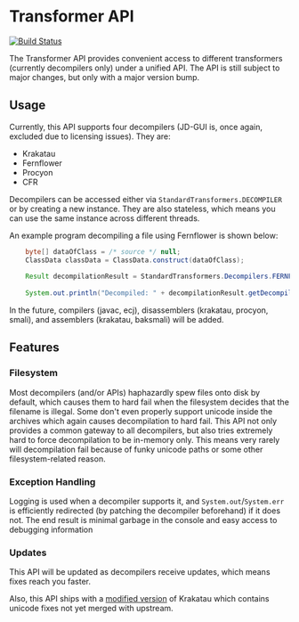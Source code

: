 # Transformer API
[![Build Status](https://ci.samczsun.com/job/helios-decompiler/job/Transformer%20API/badge/icon)](https://ci.samczsun.com/job/helios-decompiler/job/Transformer%20API/)


The Transformer API provides convenient access to different transformers (currently decompilers only) under a unified
API. The API is still subject to major changes, but only with a major version bump.

## Usage

Currently, this API supports four decompilers (JD-GUI is, once again, excluded due to licensing issues). They are:

- Krakatau
- Fernflower
- Procyon
- CFR

Decompilers can be accessed either via `StandardTransformers.DECOMPILER` or by creating a new instance. They are also
stateless, which means you can use the same instance across different threads.

An example program decompiling a file using Fernflower is shown below:

```java
    byte[] dataOfClass = /* source */ null;
    ClassData classData = ClassData.construct(dataOfClass);
    
    Result decompilationResult = StandardTransformers.Decompilers.FERNFLOWER.decompile(classData);
    
    System.out.println("Decompiled: " + decompilationResult.getDecompiledResult());
```

In the future, compilers (javac, ecj), disassemblers (krakatau, procyon, smali), and assemblers (krakatau, baksmali)
will be added.

## Features

### Filesystem

Most decompilers (and/or APIs) haphazardly spew files onto disk by default, which causes them to hard fail when the filesystem
 decides that the filename is illegal. Some don't even properly support unicode inside the archives which again causes
 decompilation to hard fail. This API not only provides a common gateway to all decompilers, but also tries extremely
 hard to force decompilation to be in-memory only. This means very rarely will decompilation fail because of funky
 unicode paths or some other filesystem-related reason.
 
### Exception Handling

Logging is used when a decompiler supports it, and `System.out`/`System.err` is efficiently redirected (by patching the
decompiler beforehand) if it does not. The end result is minimal garbage in the console and easy access to debugging
information

### Updates

This API will be updated as decompilers receive updates, which means fixes reach you faster.

Also, this API ships with a [modified version](https://github.com/helios-decompiler/krakatau) of Krakatau which
 contains unicode fixes not yet merged with upstream.
 
